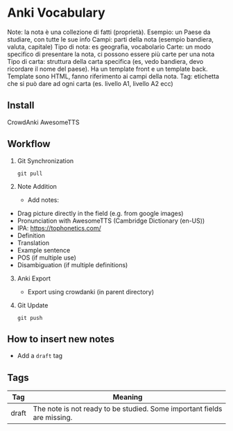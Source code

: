 # Anki Vocabulary

Note: la nota è una collezione di fatti (proprietà). Esempio: un Paese da studiare, con tutte le sue info 
Campi: parti della nota (esempio bandiera, valuta, capitale) 
Tipo di nota: es geografia, vocabolario 
Carte: un modo specifico di presentare la nota, ci possono essere più carte per una nota 
Tipo di carta: struttura della carta specifica (es, vedo bandiera, devo ricordare il nome del paese). Ha un template front e un template back. Template sono HTML, fanno riferimento ai campi della nota. 
Tag: etichetta che si può dare ad ogni carta (es. livello A1, livello A2 ecc)

## Install
CrowdAnki
AwesomeTTS

## Workflow

1. Git Synchronization
   ```
   git pull
   ```

2. Note Addition
   - Add notes:
- Drag picture directly in the field (e.g. from google images)
- Pronunciation with AwesomeTTS (Cambridge Dictionary (en-US))
- IPA: https://tophonetics.com/
- Definition
- Translation
- Example sentence
- POS (if multiple use)
- Disambiguation (if multiple definitions)

3. Anki Export
   - Export using crowdanki (in parent directory)

4. Git Update
   ```
   git push
   ```

## How to insert new notes
+ Add a `draft` tag

## Tags

| Tag   | Meaning                                                      |
| ----- | ------------------------------------------------------------ |
| draft | The note is not ready to be studied. Some important fields are missing. |

